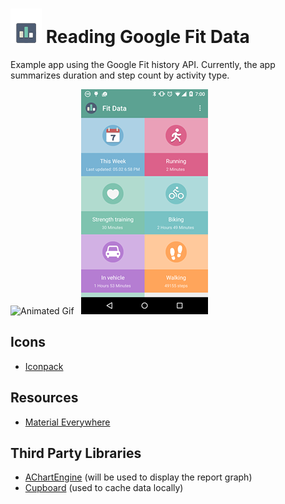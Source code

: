 # ![Screen Shot](small_icon.png) Reading Google Fit Data
Example app using the Google Fit history API. Currently, the app summarizes duration and step count by activity type.

![Animated Gif](animated.gif)&nbsp;&nbsp;&nbsp;![Screen Shot](screen_shot.png)

Icons
---------------------------
+ [Iconpack](http://www.iconarchive.com/show/beautiful-flat-one-color-icons-by-elegantthemes.html)

Resources
---------------------------
+ [Material Everywhere](http://antonioleiva.com/material-design-everywhere/)

Third Party Libraries
---------------------------
+ [AChartEngine](https://code.google.com/p/achartengine/) (will be used to display the report graph)
+ [Cupboard](https://bitbucket.org/qbusict/cupboard) (used to cache data locally)